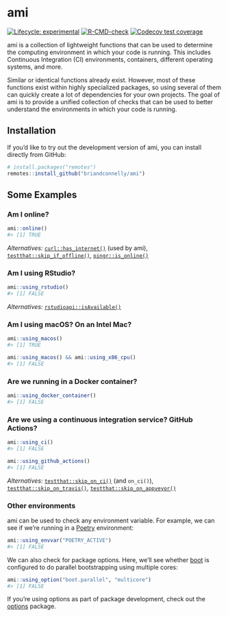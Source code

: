 
<!-- README.md is generated from README.Rmd. Please edit that file -->

# ami

<!-- badges: start -->

[![Lifecycle:
experimental](https://img.shields.io/badge/lifecycle-experimental-orange.svg)](https://lifecycle.r-lib.org/articles/stages.html#experimental)
[![R-CMD-check](https://github.com/briandconnelly/ami/actions/workflows/R-CMD-check.yaml/badge.svg)](https://github.com/briandconnelly/ami/actions/workflows/R-CMD-check.yaml)
[![Codecov test
coverage](https://codecov.io/gh/briandconnelly/ami/branch/main/graph/badge.svg)](https://app.codecov.io/gh/briandconnelly/ami?branch=main)
<!-- badges: end -->

ami is a collection of lightweight functions that can be used to
determine the computing environment in which your code is running. This
includes Continuous Integration (CI) environments, containers, different
operating systems, and more.

Similar or identical functions already exist. However, most of these
functions exist within highly specialized packages, so using several of
them can quickly create a lot of dependencies for your own projects. The
goal of ami is to provide a unified collection of checks that can be
used to better understand the environments in which your code is
running.

## Installation

If you’d like to try out the development version of ami, you can install
directly from GitHub:

``` r
# install.packages("remotes")
remotes::install_github("briandconnelly/ami")
```

## Some Examples

### Am I online?

``` r
ami::online()
#> [1] TRUE
```

*Alternatives:*
[`curl::has_internet()`](https://jeroen.cran.dev/curl/reference/nslookup.html)
(used by ami),
[`testthat::skip_if_offline()`](https://testthat.r-lib.org/reference/skip.html),
[`pingr::is_online()`](https://github.com/r-lib/pingr)

### Am I using RStudio?

``` r
ami::using_rstudio()
#> [1] FALSE
```

*Alternatives:*
[`rstudioapi::isAvailable()`](https://rstudio.github.io/rstudioapi/reference/isAvailable.html)

### Am I using macOS? On an Intel Mac?

``` r
ami::using_macos()
#> [1] TRUE
```

``` r
ami::using_macos() && ami::using_x86_cpu()
#> [1] FALSE
```

### Are we running in a Docker container?

``` r
ami::using_docker_container()
#> [1] FALSE
```

### Are we using a continuous integration service? GitHub Actions?

``` r
ami::using_ci()
#> [1] FALSE

ami::using_github_actions()
#> [1] FALSE
```

*Alternatives:*
[`testthat::skip_on_ci()`](https://testthat.r-lib.org/reference/skip.html)
(and `on_ci()`),
[`testthat::skip_on_travis()`](https://testthat.r-lib.org/reference/skip.html),
[`testthat::skip_on_appveyor()`](https://testthat.r-lib.org/reference/skip.html)

### Other environments

ami can be used to check any environment variable. For example, we can
see if we’re running in a [Poetry](https://python-poetry.org)
environment:

``` r
ami::using_envvar("POETRY_ACTIVE")
#> [1] FALSE
```

We can also check for package options. Here, we’ll see whether
[boot](https://cran.r-project.org/package=boot) is configured to do
parallel bootstrapping using multiple cores:

``` r
ami::using_option("boot.parallel", "multicore")
#> [1] FALSE
```

If you’re using options as part of package development, check out the
[options](https://cran.r-project.org/package=options) package.
